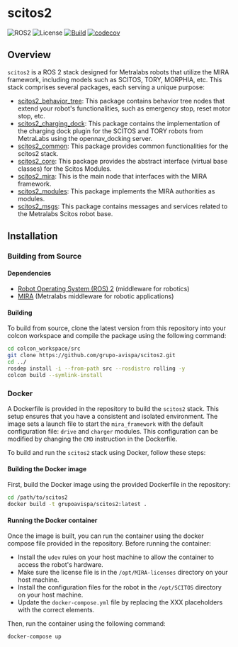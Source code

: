 # scitos2

![ROS2](https://img.shields.io/badge/ros2-humble-blue?logo=ros&logoColor=white)
![License](https://img.shields.io/github/license/grupo-avispa/scitos2)
[![Build](https://github.com/grupo-avispa/scitos2/actions/workflows/build.yml/badge.svg?branch=main)](https://github.com/grupo-avispa/scitos2/actions/workflows/build.yml)
[![codecov](https://codecov.io/gh/grupo-avispa/scitos2/graph/badge.svg?token=794XFYV0FK)](https://codecov.io/gh/grupo-avispa/scitos2)

## Overview

`scitos2` is a ROS 2 stack designed for Metralabs robots that utilize the MIRA framework, including models such as SCITOS, TORY, MORPHIA, etc. This stack comprises several packages, each serving a unique purpose:

 * [scitos2_behavior_tree]: This package contains behavior tree nodes that extend your robot's functionalities, such as emergency stop, reset motor stop, etc.
 * [scitos2_charging_dock]: This package contains the implementation of the charging dock plugin for the SCITOS and TORY robots from MetraLabs using the opennav_docking server.
 * [scitos2_common]: This package provides common functionalities for the scitos2 stack.
 * [scitos2_core]: This package provides the abstract interface (virtual base classes) for the Scitos Modules.
 * [scitos2_mira]: This is the main node that interfaces with the MIRA framework.
 * [scitos2_modules]: This package implements the MIRA authorities as modules.
 * [scitos2_msgs]: This package contains messages and services related to the Metralabs Scitos robot base.

## Installation

### Building from Source

#### Dependencies

- [Robot Operating System (ROS) 2](https://docs.ros.org/en/rolling/) (middleware for robotics)
- [MIRA](https://www.mira-project.org/) (Metralabs middleware for robotic applications)

#### Building

To build from source, clone the latest version from this repository into your colcon workspace and compile the package using the following command:
```bash
cd colcon_workspace/src
git clone https://github.com/grupo-avispa/scitos2.git
cd ../
rosdep install -i --from-path src --rosdistro rolling -y
colcon build --symlink-install
```

### Docker

A Dockerfile is provided in the repository to build the `scitos2` stack. This setup ensures that you have a consistent and isolated environment. The image sets a launch file to start the `mira_framework` with the default configuration file: `drive` and `charger` modules. This configuration can be modified by changing the `CMD` instruction in the Dockerfile.

To build and run the `scitos2` stack using Docker, follow these steps:

#### Building the Docker image

First, build the Docker image using the provided Dockerfile in the repository:
```bash
cd /path/to/scitos2
docker build -t grupoavispa/scitos2:latest .
```

#### Running the Docker container

Once the image is built, you can run the container using the docker compose file provided in the repository. Before running the container:
- Install the `udev` rules on your host machine to allow the container to access the robot's hardware.
- Make sure the license file is in the `/opt/MIRA-licenses` directory on your host machine.
- Install the configuration files for the robot in the `/opt/SCITOS` directory on your host machine.
- Update the `docker-compose.yml` file by replacing the XXX placeholders with the correct elements.

Then, run the container using the following command:
```bash
docker-compose up
```

[scitos2_behavior_tree]: /scitos2_behavior_tree
[scitos2_charging_dock]: /scitos2_charging_dock
[scitos2_common]: /scitos2_common
[scitos2_core]: /scitos2_core
[scitos2_mira]: /scitos2_mira
[scitos2_modules]: /scitos2_modules
[scitos2_msgs]: /scitos2_msgs
